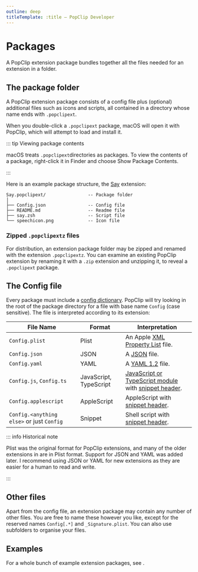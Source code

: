 ```yaml
---
outline: deep
titleTemplate: :title — PopClip Developer
---
```


# Packages

A PopClip extension package bundles together all the files needed for an
extension in a folder.

## The package folder

A PopClip extension package consists of a config file plus (optional) additional
files such as icons and scripts, all contained in a directory whose name ends
with `.popclipext`.

When you double-click a `.popclipext` package, macOS will open it with PopClip,
which will attempt to load and install it.

::: tip Viewing package contents

macOS treats `.popclipext`directories as packages. To view the contents of a
package, right-click it in Finder and choose Show Package Contents.

:::

Here is an example package structure, the
[Say](https://github.com/pilotmoon/PopClip-Extensions/tree/master/source/Say.popclipext)
extension:

```
Say.popclipext/                -- Package folder
│
├── Config.json                -- Config file
├── README.md                  -- Readme file
├── say.zsh                    -- Script file
└── speechicon.png             -- Icon file
```

### Zipped `.popclipextz` files

For distribution, an extension package folder may be zipped and renamed with the
extension `.popclipextz`. You can examine an existing PopClip extension by
renaming it with a `.zip` extension and unzipping it, to reveal a `.popclipext`
package.

## The Config file

Every package must include a [config dictionary](./config.md). PopClip will try
looking in the root of the package directory for a file with base name `Config`
(case sensitive). The file is interpreted according to its extension:

| File Name                                 | Format                 | Interpretation                                                                                                                   |
| ----------------------------------------- | ---------------------- | ----------------------------------------------------------------------------------------------------------------------------- |
| `Config.plist`                            | Plist                  | An Apple [XML Property List](https://en.wikipedia.org/wiki/Property_list) file.                                               |
| `Config.json`                             | JSON                   | A [JSON](https://www.json.org/json-en.html) file.                                                                             |
| `Config.yaml`                             | YAML                   | A [YAML 1.2](https://yaml.org) file.                                                                                          |
| `Config.js`, `Config.ts`                  | JavaScript, TypeScript | [JavaScript or TypeScript module](./js-modules.md) with [snippet header](./snippets#inverted-syntax). |
| `Config.applescript`                      | AppleScript            | AppleScript with [snippet header](./snippets#inverted-syntax).                                        |
| `Config.<anything else>` or just `Config` | Snippet                | Shell script with [snippet header](./snippets#inverted-syntax).                                       |

::: info Historical note

Plist was the original format for PopClip extensions, and many of the older
extensions in <AaLink href="https://github.com/pilotmoon/PopClip-Extensions" />
are in Plist format. Support for JSON and YAML was added later. I recommend
using JSON or YAML for new extensions as they are easier for a human to read and
write.

:::

## Other files

Apart from the config file, an extension package may contain any number of other
files. You are free to name these however you like, except for the reserved
names `Config[.*]` and `_Signature.plist`. You can also use subfolders to
organise your files.

## Examples

For a whole bunch of example extension packages,
see&#32;<AaLink href="https://github.com/pilotmoon/PopClip-Extensions/tree/master/source" />.
